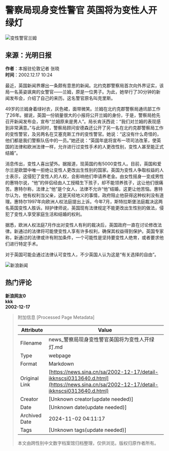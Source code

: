 # 警察局现身变性警官 英国将为变性人开绿灯

![变性警官兰姆](//n.sinaimg.cn/sinakd10200/360/w180h180/20221208/9e3d-a05f6ddd254e5cdd10ca68236965ec4d.jpg)

## 来源：光明日报
**作者**：本报驻伦敦记者 张晓  
**时间**：2002.12.17 10:24  

最近，英国新闻界爆出一条颇有意思的新闻。北约克郡警察局首次向外界证实，该局一名英姿飒爽的女警官——兰姆，原是一位男子。为此，她举行了30分钟的新闻发布会，介绍了自己的来历。这名警官原名叫克里斯。

49岁的兰姆身着绿衬衣，灰色裙，面带微笑。兰姆在北约克郡警察局通讯部工作了26年。据说，英国一份销量很大的小报将公开兰姆的身份，于是，警察局抢先召开新闻发布会，宣布“兰姆原来是男人”。局长肯沃西说：“我们对兰姆的表现感到非常满意。”与此同时，警察局顾问安德森还公开了另一名在北约克郡警察局工作的变性警官，及另两名在艾塞克斯工作的变性警官。她说：“这没有什么奇怪的，他们都是我们警察队伍中的一员。”她还说：“英国年底将宣布一项司法改革，使英国的法律和欧洲法律一样，允许进行过变性手术的人更改性别，变性人甚至能正式结婚”。

消息传出，变性人喜出望外。据报道，现英国约有5000变性人。目前，英国和爱尔兰是欧盟中唯一拒绝让变性人更改出生性别的国家。英国为变性人争取权益的人士表示，这侵犯了变性人的人权，会影响他们申请养老金。由女性摇身一变成男性的惠特尔说，“他”的伴侣经由人工授精生下孩子，却不能领养孩子，这让他们很痛苦。惠特尔称，法律上“他”是个女人，法律不允许“他”结婚，这更让他苦恼。惠特尔认为，他有权利当父亲，这是天经地义的事情，政府阻止他获得这种权利没有道理。惠特尔1997年向欧洲人权法庭提出上诉。今年7月，斯特拉斯堡法庭裁决这两名英国变性人胜诉。辩护律师说，英国现有法律规定不能更改出生性别的做法，侵犯了变性人享受家庭生活和结婚的权利。

据悉，欧洲人权法庭7月作出对变性人有利的裁决后，英国政府一直在讨论修改法律。新通过的法律将可能使变性人享有许多权利，确保其权益得到保护。英国专家称，新通过的法律或许有附加条件，一个可能性是坚持要变性人绝育，或者要求他们进行特定手术。

对于英国可能会通过法律认可变性人，不少英国人认为这是“有关选择的自由”。

![新浪新闻](https://n.sinaimg.cn/default/80905340/20200331/sinalogo.png)

## 热门评论
**新浪网友0**  
**kkk**  
**2002-12-17**

> 附加信息 [Processed Page Metadata]
>
> | Attribute       | Value                                  |
> |-----------------|----------------------------------------|
> | Filename        | news_警察局现身变性警官英国将为变性人开绿灯.md                             |
> | Type            | webpage                                 |
> | Format          | Markdown                               |
> | Original Link   | [https://news.sina.cn/sa/2002-12-17/detail-ikknscsi0313640.d.html](https://news.sina.cn/sa/2002-12-17/detail-ikknscsi0313640.d.html)                       |
> | Creator         | [Unknown creator(update needed)]                              |
> | Date            | [Unknown date(update needed)]                                 |
> | Archived Date   | 2024-11-02 04:11:17                             |
> | Tags            | [Unknown tags(update needed)]                                 |
>
> 本文由跨性别中文数字档案馆归档整理，仅供浏览。版权归原作者所有。
>